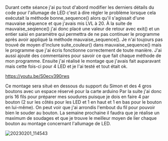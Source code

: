 Durant cette séance j'ai pu tout d'abord modifier les derniers détails du code pour l'allumage de LED c'est à dire
régler le problème lorsque cela exécutait la méthode bonne_sequence() alors qu'il s'agissait d'une mauvaise séquence 
et que j'avais mis LVL à 20. À la suite de mauvaise_seqience() j'ai donc placé une valeur de retour avec exit() et un
entier saisi en paramètre qui permettra de ne pas continuer le programme après avoir appliqué la méthode mauvaise_sequence().
Je n'ai toujours pas trouvé de moyen d'inclure suite_couleur() dans mauvaise_sequence() mais le programme que j'ai écris
fonctionne correctement de toute manière. J'ai aussi ajouté des commentaires pour savoir ce que fait chaque méthode de mon
programme. Ensuite j'ai réalisé le montage que j'avais fait auparavant mais cette fois-ci pour 4 LED et je l'ai testé et 
tout était ok.

https://youtu.be/S0ecv390rws

Ce montage sera situé en dessous du support du Simon et des 4 gros boutons avec un espace réservé pour la carte arduino 
Par la suite j'ai donc pris 16 fils pour préparer mes soudures puisque je dois en faire 4 par bouton (2 sur les côtés pour 
les LED et 1 en haut et 1 en bas pour le bouton en lui-même). On peut voir que j'ai arrondis l'embout du fil pour pouvoir
bien le souder au bouton. La semaine prochaine il faudra que je réalise un maximum de soudages et que je trouve le meilleur 
moyen de lier chaque bouton au montage concernant l'allumage de LED.

![20230201_114543](https://user-images.githubusercontent.com/120502024/216137274-f85b5657-9e3b-432e-854c-8ee6be551409.jpg)
